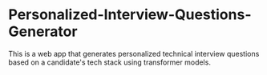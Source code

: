 # Personalized-Interview-Questions-Generator
This is a web app that generates personalized technical interview questions based on a candidate's tech stack using transformer models.
